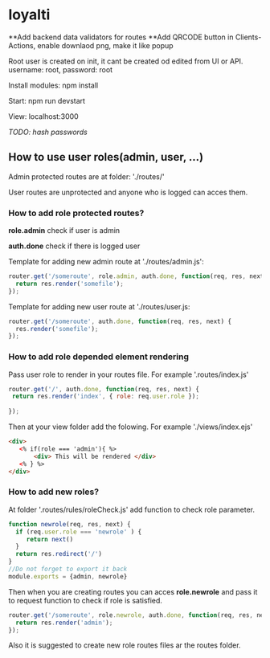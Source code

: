 # loyalti

**Add backend data validators for routes
**Add QRCODE button in Clients-Actions, enable downlaod png, make it like popup 

Root user is created on init, it cant be created od edited from UI or API. username: root, password: root

Install modules: npm install

Start:
npm run devstart 

View:
localhost:3000

*TODO: hash passwords*

## How to use user roles(admin, user, ...)

Admin protected routes are at folder: './routes/'

User routes are unprotected and anyone who is logged can acces them.

### How to add role protected routes?

**role.admin** check if user is admin

**auth.done** check if there is logged user



Template for adding new admin route at './routes/admin.js':

```js
router.get('/someroute', role.admin, auth.done, function(req, res, next) {
  return res.render('somefile');
});
```

Template for adding new user route at './routes/user.js: 

```js
router.get('/someroute', auth.done, function(req, res, next) {
  res.render('somefile');
});
```

### How to add role depended element rendering

Pass user role to render in your routes file. For example '.routes/index.js'

```js
router.get('/', auth.done, function(req, res, next) {
 return res.render('index', { role: req.user.role });
  
});
```

Then at your view folder add the folowing. For example './views/index.ejs'

```html
<div>
   <% if(role === 'admin'){ %>
       <div> This will be rendered </div>
   <% } %>
</div>
```

### How to add new roles?

At folder '.routes/rules/roleCheck.js' add function to check role parameter.

```js
function newrole(req, res, next) {
  if (req.user.role === 'newrole' ) {
     return next()
  }
  return res.redirect('/')
}
//Do not forget to export it back
module.exports = {admin, newrole}
```

Then when you are creating routes you can acces **role.newrole** and pass it to request function to check if role is satisfied.

```javascript
router.get('/someroute', role.newrole, auth.done, function(req, res, next) {
  return res.render('admin');
});
```

Also it is suggested to create new role routes files ar the routes folder. 
